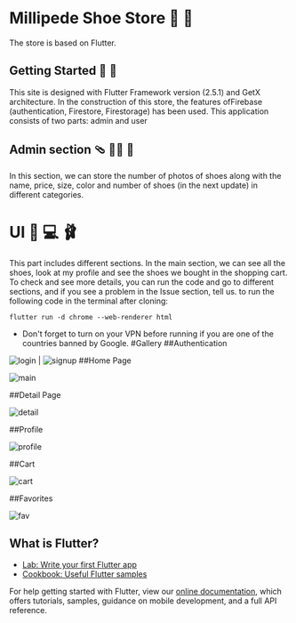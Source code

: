 # Millipede Shoe Store :mans_shoe: :high_heel:

The store is based on Flutter.

## Getting Started :athletic_shoe: :flat_shoe:
This site is designed with Flutter Framework version (2.5.1) and GetX architecture. In the construction of this store, the features of ​​Firebase (authentication, Firestore, Firestorage) has been used.
This application consists of two parts: admin and user

## Admin section :thong_sandal: :technologist:  :sandal:
In this section, we can store the number of photos of shoes along with the name, price, size, color and number of shoes (in the next update) in different categories.
# UI :boot: :computer: :ballet_shoes:
This part includes different sections. In the main section, we can see all the shoes, look at my profile and see the shoes we bought in the shopping cart.
To check and see more details, you can run the code and go to different sections, and if you see a problem in the Issue section, tell us. 
to run the following code in the terminal after cloning:
```
flutter run -d chrome --web-renderer html
```
- Don't forget to turn on your VPN before running if you are one of the countries banned by Google.
#Gallery 
##Authentication 

![login](https://user-images.githubusercontent.com/44016199/144701977-dd706e94-d2dd-45c8-97f4-36cf68fedebc.png) | ![signup](https://user-images.githubusercontent.com/44016199/144701988-aa0d9756-3c2d-4a01-bec5-add9cf037450.png)
##Home Page

![main](https://user-images.githubusercontent.com/44016199/144702027-e6d74f8d-fa4b-4a26-951f-41b5b0549a33.png)

##Detail Page

![detail](https://user-images.githubusercontent.com/44016199/144702257-2b420ebc-784f-43e9-a880-e0b0d3726d6e.png)

##Profile

![profile](https://user-images.githubusercontent.com/44016199/144702055-6bc5d98a-569e-41ec-95d6-ff0eadc3918e.png)

##Cart

![cart](https://user-images.githubusercontent.com/44016199/144702061-787b9d24-0932-43f7-b0a8-5e80a872407c.png)

##Favorites

![fav](https://user-images.githubusercontent.com/44016199/144702071-35283bdb-2d16-4087-a3c5-f80c8e228ace.png)









## What is Flutter?
- [Lab: Write your first Flutter app](https://flutter.dev/docs/get-started/codelab)
- [Cookbook: Useful Flutter samples](https://flutter.dev/docs/cookbook)

For help getting started with Flutter, view our
[online documentation](https://flutter.dev/docs), which offers tutorials,
samples, guidance on mobile development, and a full API reference.
